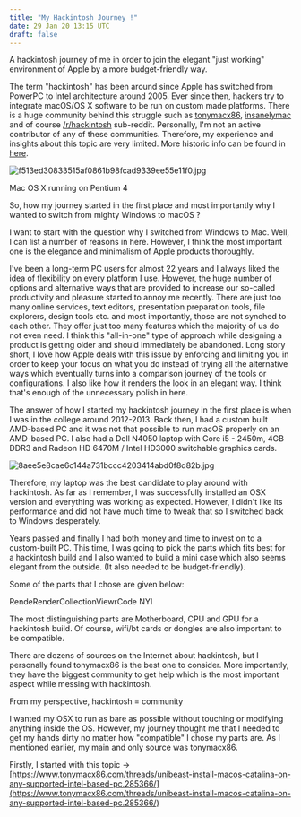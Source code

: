 ```yaml
---
title: "My Hackintosh Journey !"
date: 29 Jan 20 13:15 UTC
draft: false
---
```


A hackintosh journey of me in order to join the elegant "just working" environment of Apple by a more budget-friendly way.

The term "hackintosh" has been around since Apple has switched from PowerPC to Intel architecture around 2005. Ever since then, hackers try to integrate macOS/OS X software to be run on custom made platforms. There is a huge community behind this struggle such as [tonymacx86](https://www.tonymacx86.com/), [insanelymac](https://www.insanelymac.com/) and of course [/r/hackintosh](https://www.reddit.com/r/hackintosh/) sub-reddit. Personally, I'm not an active contributor of any of these communities. Therefore, my experience and insights about this topic are very limited. More historic info can be found in [here](https://en.wikipedia.org/wiki/Hackintosh?oldformat=true). 

![f513ed30833515af0861b98fcad9339ee55e11f0.jpg](/img/f513ed30833515af0861b98fcad9339ee55e11f0.jpg)

Mac OS X running on Pentium 4

So, how my journey started in the first place and most importantly why I wanted to switch from mighty Windows to macOS ?

I want to start with the question why I switched from Windows to Mac. Well, I can list a number of reasons in here. However, I think the most important one is the elegance and minimalism of Apple products thoroughly. 

I've been a long-term PC users for almost 22 years and I always liked the idea of flexibility on every platform I use. However, the huge number of options and alternative ways that are provided to increase our so-called productivity and pleasure started to annoy me recently. There are just too many online services, text editors, presentation preparation tools, file explorers, design tools etc. and most importantly, those are not synched to each other. They offer just too many features which the majority of us do not even need. I think this "all-in-one" type of approach while designing a product is getting older and should immediately be abandoned. Long story short, I love how Apple deals with this issue by enforcing and limiting you in order to keep your focus on what you do instead of trying all the alternative ways which eventually turns into a comparison journey of the tools or configurations. I also like how it renders the look in an elegant way. I think that's enough of the unnecessary polish in here. 

The answer of how I started my hackintosh journey in the first place is when I was in the college around 2012-2013.  Back then, I had a custom built AMD-based PC and it was not that possible to run macOS properly on an AMD-based PC. I also had a Dell N4050 laptop with Core i5 - 2450m, 4GB DDR3 and Radeon HD 6470M / Intel HD3000 switchable graphics cards. 

![8aee5e8cae6c144a731bccc4203414abd0f8d82b.jpg](/img/8aee5e8cae6c144a731bccc4203414abd0f8d82b.jpg)

Therefore, my laptop was the best candidate to play around with hackintosh. As far as I remember, I was successfully installed an OSX version and everything was working as expected. However, I didn't like its performance and did not have much time to tweak that so I switched back to Windows desperately. 

Years passed and finally I had both money and time to invest on to a custom-built PC. This time, I was going to pick the parts which fits best for a hackintosh build and I also wanted to build a mini case which also seems elegant from the outside. (It also needed to be budget-friendly). 

Some of the parts that I chose are given below:

RendeRenderCollectionViewrCode NYI

The most distinguishing parts are Motherboard, CPU and GPU for a hackintosh build. Of course, wifi/bt cards or dongles are also important to be compatible.

There are dozens of sources on the Internet about hackintosh, but I personally found tonymacx86 is the best one to consider. More importantly, they have the biggest community to get help which is the most important aspect while messing with hackintosh. 

From my perspective, hackintosh = community

I wanted my OSX to run as bare as possible without touching or modifying anything inside the OS. However, my journey thought me that I needed to get my hands dirty no matter how "compatible" I chose my parts are. As I mentioned earlier, my main and only source was tonymacx86.

Firstly, I started with this topic → [https://www.tonymacx86.com/threads/unibeast-install-macos-catalina-on-any-supported-intel-based-pc.285366/](https://www.tonymacx86.com/threads/unibeast-install-macos-catalina-on-any-supported-intel-based-pc.285366/)